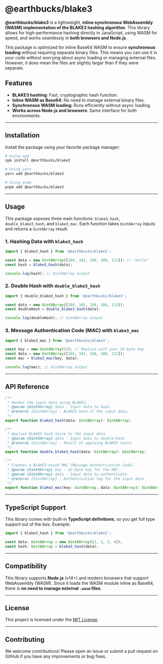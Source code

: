 # @earthbucks/blake3

**@earthbucks/blake3** is a lightweight, **inline synchronous WebAssembly
(WASM) implementation of the BLAKE3 hashing algorithm**. This library allows
for high-performance hashing directly in JavaScript, using WASM for speed, and
works seamlessly in **both browsers and Node.js**. 

This package is optimized for inline Base64 WASM to ensure **synchronous
loading** without requiring separate binary files. This means you can use it in
your code without worrying about async loading or managing external files.
However, it does mean the files are slightly larger than if they were separate.

## Features

- **BLAKE3 hashing**: Fast, cryptographic hash function.
- **Inline WASM as Base64**: No need to manage external binary files.
- **Synchronous WASM loading**: Runs efficiently without async loading.
- **Works across Node.js and browsers**: Same interface for both environments.

---

## Installation

Install the package using your favorite package manager:

```bash
# Using npm
npm install @earthbucks/blake3

# Using yarn
yarn add @earthbucks/blake3

# Using pnpm
pnpm add @earthbucks/blake3
```

---

## Usage

This package exposes three main functions: `blake3_hash`, `double_blake3_hash`,
and `blake3_mac`. Each function takes `Uint8Array` inputs and returns a
`Uint8Array` result.

### 1. **Hashing Data with `blake3_hash`**

```javascript
import { blake3_hash } from '@earthbucks/blake3';

const data = new Uint8Array([104, 101, 108, 108, 111]); // "hello"
const hash = blake3_hash(data);

console.log(hash); // Uint8Array output
```

### 2. **Double Hash with `double_blake3_hash`**

```javascript
import { double_blake3_hash } from '@earthbucks/blake3';

const data = new Uint8Array([104, 101, 108, 108, 111]);
const doubleHash = double_blake3_hash(data);

console.log(doubleHash); // Uint8Array output
```

### 3. **Message Authentication Code (MAC) with `blake3_mac`**

```javascript
import { blake3_mac } from '@earthbucks/blake3';

const key = new Uint8Array(32); // Replace with your 32-byte key
const data = new Uint8Array([104, 101, 108, 108, 111]);
const mac = blake3_mac(key, data);

console.log(mac); // Uint8Array output
```

---

## API Reference

```typescript
/**
 * Hashes the input data using BLAKE3.
 * @param {Uint8Array} data - Input data to hash.
 * @returns {Uint8Array} - BLAKE3 hash of the input data.
 */
export function blake3_hash(data: Uint8Array): Uint8Array;

/**
 * Applies BLAKE3 hash twice to the input data.
 * @param {Uint8Array} data - Input data to double-hash.
 * @returns {Uint8Array} - Result of applying BLAKE3 twice.
 */
export function double_blake3_hash(data: Uint8Array): Uint8Array;

/**
 * Creates a BLAKE3-based MAC (Message Authentication Code).
 * @param {Uint8Array} key - 32-byte key for the MAC.
 * @param {Uint8Array} data - Input data to authenticate.
 * @returns {Uint8Array} - Authentication tag for the input data.
 */
export function blake3_mac(key: Uint8Array, data: Uint8Array): Uint8Array;
```

---

## TypeScript Support

This library comes with built-in **TypeScript definitions**, so you get full
type support out of the box. Example:

```typescript
import { blake3_hash } from '@earthbucks/blake3';

const data: Uint8Array = new Uint8Array([1, 2, 3, 4]);
const hash: Uint8Array = blake3_hash(data);
```

---

## Compatibility

This library supports **Node.js** (v14+) and modern browsers that support
WebAssembly (WASM). Since it loads the WASM module inline as Base64, there is
**no need to manage external `.wasm` files**.

---

## License

This project is licensed under the [MIT License](./LICENSE).

---

## Contributing

We welcome contributions! Please open an issue or submit a pull request on
GitHub if you have any improvements or bug fixes.
```
